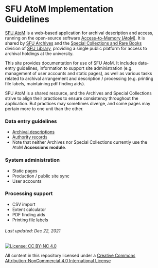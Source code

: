 # SFU AtoM Implementation Guidelines
[SFU AtoM](https://atom.archives.sfu.ca) is a web-based application for archival description and access, running on the open-source software [Access-to-Memory (AtoM)](https://www.accesstomemory.org/en/). It is shared by [SFU Archives](https://www.sfu.ca/archives.html) and the [Special Collections and Rare Books](https://www.lib.sfu.ca/about/branches-depts/special-collections) division of [SFU Library](https://www.lib.sfu.ca), providing a single public platform for access to archival holdings at the university.

 This site provides documentation for use of SFU AtoM. It includes data-entry guidelines, information to support site administration (e.g. management of user accounts and static pages), as well as various tasks related to archival arrangement and description / processing (e.g. printing file labels, maintaining pdf finding aids).

 SFU AtoM is a shared resource, and the Archives and Special Collections strive to align their practices to ensure consistency throughout the application. But practices may sometimes diverge, and some pages may pertain more to one unit than the other.

### Data entry guidelines
- [Archival descriptions](archival-description/overview.md)
- [Authority records](authority-records/overview.md)
- Note that neither Archives nor Special Collections currently use the AtoM **Accessions module**.

### System administration
- Static pages
- Production / public site sync
- User accounts

### Processing support
- CSV import
- Extent calculator
- PDF finding aids
- Printing file labels

###### Last updated: Dec 22, 2021

[![License: CC BY-NC 4.0](https://img.shields.io/badge/License-CC%20BY--NC%204.0-lightgrey.svg)](https://creativecommons.org/licenses/by-nc/4.0/)

All content in this repository licensed under a [Creative Commons Attribution-NonCommercial 4.0 International License](https://creativecommons.org/licenses/by-nc/4.0/)
